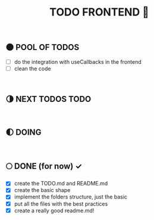 <div align="center">

  # TODO FRONTEND :milky_way:

</div>

</br>


## :new_moon: POOL OF TODOS

* [ ] do the integration with useCallbacks in the frontend
* [ ] clean the code

</br>

## :last_quarter_moon: NEXT TODOS TODO

</br>

## :first_quarter_moon: DOING 

</br>

## :full_moon: DONE (for now) ✓

* [x] create the TODO.md and README.md
* [x] create the basic shape
* [x] implement the folders structure, just the basic
* [x] put all the files with the best practices
* [x] create a really good readme.md!

</br>
